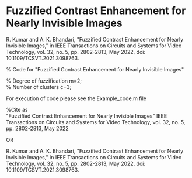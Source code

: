 # Fuzzified Contrast Enhancement for Nearly Invisible Images
R. Kumar and A. K. Bhandari, "Fuzzified Contrast Enhancement for Nearly Invisible Images," in IEEE Transactions on Circuits and Systems for Video Technology, vol. 32, no. 5, pp. 2802-2813, May 2022, doi: 10.1109/TCSVT.2021.3098763.





% Code for "Fuzzified Contrast Enhancement for Nearly Invisible Images"

% Degree of fuzzification   m=2;   
% Number of clusters        c=3;

For execution of code please see the Example_code.m file  


%Cite as   
"Fuzzified Contrast Enhancement for Nearly Invisible Images"
 IEEE Transactions on Circuits and Systems for Video Technology, 
 vol. 32, no. 5, pp. 2802-2813, May 2022

OR

R. Kumar and A. K. Bhandari, "Fuzzified Contrast Enhancement for Nearly Invisible Images," 
in IEEE Transactions on Circuits and Systems for Video Technology, vol. 32, no. 5, pp. 2802-2813,
May 2022, doi: 10.1109/TCSVT.2021.3098763.
